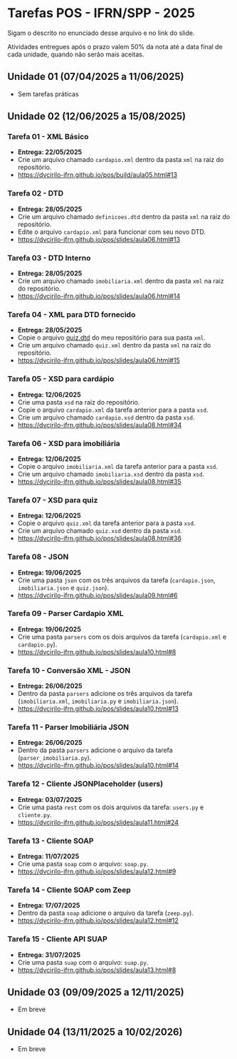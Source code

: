 # Tarefas POS - IFRN/SPP - 2025

Sigam o descrito no enunciado desse arquivo e no link do slide.

Atividades entregues após o prazo valem 50% da nota até a data final de cada unidade, quando não serão mais aceitas.

## Unidade 01 (07/04/2025 a 11/06/2025)
- Sem tarefas práticas

## Unidade 02 (12/06/2025 a 15/08/2025)
### Tarefa 01 - XML Básico
- **Entrega: 22/05/2025**
- Crie um arquivo chamado `cardapio.xml` dentro da pasta `xml` na raiz do repositório.
- https://dvcirilo-ifrn.github.io/pos/build/aula05.html#13

### Tarefa 02 - DTD
- **Entrega: 28/05/2025**
- Crie um arquivo chamado `definicoes.dtd` dentro da pasta `xml` na raiz do repositório.
- Edite o arquivo `cardapio.xml` para funcionar com seu novo DTD.
- https://dvcirilo-ifrn.github.io/pos/slides/aula06.html#13

### Tarefa 03 - DTD Interno
- **Entrega: 28/05/2025**
- Crie um arquivo chamado `imobiliaria.xml` dentro da pasta `xml` na raiz do repositório.
- https://dvcirilo-ifrn.github.io/pos/slides/aula06.html#14

### Tarefa 04 - XML para DTD fornecido
- **Entrega: 28/05/2025**
- Copie o arquivo [quiz.dtd](https://raw.githubusercontent.com/dvcirilo-ifrn/pos-exemplos/refs/heads/main/quiz.dtd) do meu repositório para sua pasta `xml`. 
- Crie um arquivo chamado `quiz.xml` dentro da pasta `xml` na raiz do repositório.
- https://dvcirilo-ifrn.github.io/pos/slides/aula06.html#15

### Tarefa 05 - XSD para cardápio
- **Entrega: 12/06/2025**
- Crie uma pasta `xsd` na raiz do repositório.
- Copie o arquivo `cardapio.xml` da tarefa anterior para a pasta `xsd`.
- Crie um arquivo chamado `cardapio.xsd` dentro da pasta `xsd`.
- https://dvcirilo-ifrn.github.io/pos/slides/aula08.html#34

### Tarefa 06 - XSD para imobiliária
- **Entrega: 12/06/2025**
- Copie o arquivo `imobiliaria.xml` da tarefa anterior para a pasta `xsd`.
- Crie um arquivo chamado `imobiliaria.xsd` dentro da pasta `xsd`.
- https://dvcirilo-ifrn.github.io/pos/slides/aula08.html#35

### Tarefa 07 - XSD para quiz
- **Entrega: 12/06/2025**
- Copie o arquivo `quiz.xml` da tarefa anterior para a pasta `xsd`.
- Crie um arquivo chamado `quiz.xsd` dentro da pasta `xsd`.
- https://dvcirilo-ifrn.github.io/pos/slides/aula08.html#36

### Tarefa 08 - JSON
- **Entrega: 19/06/2025**
- Crie uma pasta `json` com os três arquivos da tarefa (`cardapio.json`, `imobiliaria.json` e `quiz.json`).
- https://dvcirilo-ifrn.github.io/pos/slides/aula09.html#6

### Tarefa 09 - Parser Cardapio XML
- **Entrega: 19/06/2025**
- Crie uma pasta `parsers` com os dois arquivos da tarefa (`cardapio.xml` e `cardapio.py`).
- https://dvcirilo-ifrn.github.io/pos/slides/aula10.html#8

### Tarefa 10 - Conversão XML - JSON
- **Entrega: 26/06/2025**
- Dentro da pasta `parsers` adicione os três arquivos da tarefa (`imobiliaria.xml`, `imobiliaria.py` e `imobiliaria.json`).
- https://dvcirilo-ifrn.github.io/pos/slides/aula10.html#13

### Tarefa 11 - Parser Imobiliária JSON
- **Entrega: 26/06/2025**
- Dentro da pasta `parsers` adicione o arquivo da tarefa (`parser_imobiliaria.py`).
- https://dvcirilo-ifrn.github.io/pos/slides/aula10.html#14

### Tarefa 12 - Cliente JSONPlaceholder (users)
- **Entrega: 03/07/2025**
- Crie uma pasta `rest` com os dois arquivos da tarefa: `users.py` e `cliente.py`.
- https://dvcirilo-ifrn.github.io/pos/slides/aula11.html#24

### Tarefa 13 - Cliente SOAP
- **Entrega: 11/07/2025**
- Crie uma pasta `soap` com o arquivo: `soap.py`.
- https://dvcirilo-ifrn.github.io/pos/slides/aula12.html#9

### Tarefa 14 - Cliente SOAP com Zeep
- **Entrega: 17/07/2025**
- Dentro da pasta `soap` adicione o arquivo da tarefa (`zeep.py`).
- https://dvcirilo-ifrn.github.io/pos/slides/aula12.html#12

### Tarefa 15 - Cliente API SUAP
- **Entrega: 31/07/2025**
- Crie uma pasta `suap` com o arquivo: `suap.py`.
- https://dvcirilo-ifrn.github.io/pos/slides/aula13.html#8

## Unidade 03 (09/09/2025 a 12/11/2025)
- Em breve

## Unidade 04 (13/11/2025 a 10/02/2026)
- Em breve
